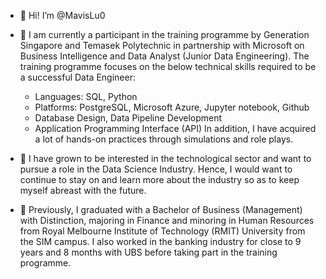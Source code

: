 - 👋 Hi! I’m @MavisLu0

- 🌱 I am currently a participant in the training programme by Generation Singapore and Temasek Polytechnic in partnership with Microsoft on Business Intelligence and Data Analyst (Junior Data Engineering). The training programme focuses on the below technical skills required to be a successful Data Engineer:
    - Languages: SQL, Python
    - Platforms: PostgreSQL, Microsoft Azure, Jupyter notebook, Github
    - Database Design, Data Pipeline Development
    - Application Programming Interface (API)
In addition, I have acquired a lot of hands-on practices through simulations and role plays. 

- 👀 I have grown to be interested in the technological sector and want to pursue a role in the Data Science Industry. Hence, I would want to continue to stay on and learn more about the industry so as to keep myself abreast with the future.

- 💬 Previously, I graduated with a Bachelor of Business (Management) with Distinction, majoring in Finance and minoring in Human Resources from Royal Melbourne Institute of Technology (RMIT) University from the SIM campus. I also worked in the banking industry for close to 9 years and 8 months with UBS before taking part in the training programme.

<!---
MavisLu0/MavisLu0 is a ✨ special ✨ repository because its `README.md` (this file) appears on your GitHub profile.
You can click the Preview link to take a look at your changes.
--->
